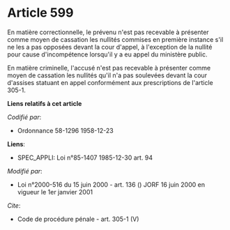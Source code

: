 # Article 599

En matière correctionnelle, le prévenu n'est pas recevable à présenter comme moyen de cassation les nullités commises en
première instance s'il ne les a pas opposées devant la cour d'appel, à l'exception de la nullité pour cause d'incompétence
lorsqu'il y a eu appel du ministère public. 

En matière criminelle, l'accusé n'est pas recevable à présenter comme moyen de cassation les nullités qu'il n'a pas soulevées
devant la cour d'assises statuant en appel conformément aux prescriptions de l'article 305-1.

**Liens relatifs à cet article**

_Codifié par_:

  - Ordonnance 58-1296 1958-12-23

**Liens**:

  - SPEC_APPLI: Loi n°85-1407 1985-12-30 art. 94

_Modifié par_:

  - Loi n°2000-516 du 15 juin 2000 - art. 136 () JORF 16 juin 2000 en vigueur le 1er janvier 2001

_Cite_:

  - Code de procédure pénale - art. 305-1 (V)
